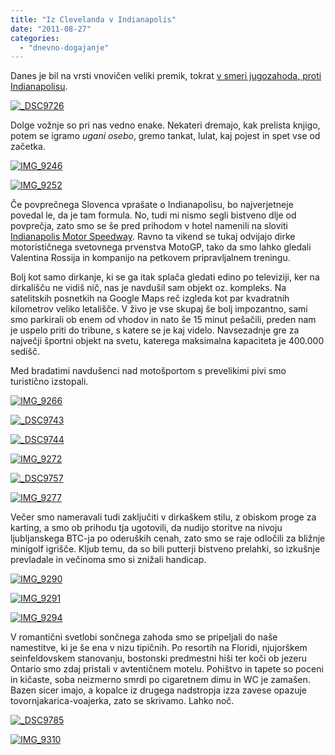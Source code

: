 ```yaml
---
title: "Iz Clevelanda v Indianapolis"
date: "2011-08-27"
categories:
  - "dnevno-dogajanje"
---
```


Danes je bil na vrsti vnovičen veliki premik, tokrat [v smeri jugozahoda, proti Indianapolisu](http://maps.google.com/maps?saddr=Cleveland,+OH&daddr=Indianapolis,+IN&hl=en&sll=40.588928,-83.924561&sspn=3.403805,7.064209&geocode=FWc7eQIdT20h-ykta2jjLu8wiDFCGGL3VcsE7Q%3BFTjRXgIdJlXd-ikDanmn_1BriDF86rlA9p2O1g&vpsrc=0&mra=ltm&z=7).

[![_DSC9726](/images/amerika/dsc9726.jpg "_DSC9726")](/images/amerika/dsc9726.jpg)

Dolge vožnje so pri nas vedno enake. Nekateri dremajo, kak prelista knjigo, potem se igramo _ugani osebo_, gremo tankat, lulat, kaj pojest in spet vse od začetka.

[![IMG_9246](/images/amerika/img_9246.jpg "IMG_9246")](/images/amerika/img_9246.jpg)

[![IMG_9252](/images/amerika/img_9252.jpg "IMG_9252")](/images/amerika/img_9252.jpg)

Če povprečnega Slovenca vprašate o Indianapolisu, bo najverjetneje povedal le, da je tam formula. No, tudi mi nismo segli bistveno dlje od povprečja, zato smo se še pred prihodom v hotel namenili na sloviti [Indianapolis Motor Speedway](http://en.wikipedia.org/wiki/Indianapolis_Motor_Speedway). Ravno ta vikend se tukaj odvijajo dirke motorističnega svetovnega prvenstva MotoGP, tako da smo lahko gledali Valentina Rossija in kompanijo na petkovem pripravljalnem treningu.

Bolj kot samo dirkanje, ki se ga itak splača gledati edino po televiziji, ker na dirkališču ne vidiš nič, nas je navdušil sam objekt oz. kompleks. Na satelitskih posnetkih na Google Maps reč izgleda kot par kvadratnih kilometrov veliko letališče. V živo je vse skupaj še bolj impozantno, sami smo parkirali ob enem od vhodov in nato še 15 minut pešačili, preden nam je uspelo priti do tribune, s katere se je kaj videlo. Navsezadnje gre za največji športni objekt na svetu, katerega maksimalna kapaciteta je 400.000 sedišč.

Med bradatimi navdušenci nad motošportom s prevelikimi pivi smo turistično izstopali.

[![IMG_9266](/images/amerika/img_9266.jpg "IMG_9266")](/images/amerika/img_9266.jpg)

[![_DSC9743](/images/amerika/dsc9743.jpg "_DSC9743")](/images/amerika/dsc9743.jpg)

[![_DSC9744](/images/amerika/dsc9744.jpg "_DSC9744")](/images/amerika/dsc9744.jpg)

[![IMG_9272](/images/amerika/img_9272.jpg "IMG_9272")](/images/amerika/img_9272.jpg)

[![_DSC9757](/images/amerika/dsc9757.jpg "_DSC9757")](/images/amerika/dsc9757.jpg)

[![IMG_9277](/images/amerika/img_9277.jpg "IMG_9277")](/images/amerika/img_9277.jpg)

Večer smo nameravali tudi zaključiti v dirkaškem stilu, z obiskom proge za karting, a smo ob prihodu tja ugotovili, da nudijo storitve na nivoju ljubljanskega BTC-ja po oderuških cenah, zato smo se raje odločili za bližnje minigolf igrišče. Kljub temu, da so bili putterji bistveno prelahki, so izkušnje prevladale in večinoma smo si znižali handicap.

[![IMG_9290](/images/amerika/img_9290.jpg "IMG_9290")](/images/amerika/img_9290.jpg)

[![IMG_9291](/images/amerika/img_9291.jpg "IMG_9291")](/images/amerika/img_9291.jpg)

[![IMG_9294](/images/amerika/img_9294.jpg "IMG_9294")](/images/amerika/img_9294.jpg)

V romantični svetlobi sončnega zahoda smo se pripeljali do naše namestitve, ki je še ena v nizu tipičnih. Po resortih na Floridi, njujorškem seinfeldovskem stanovanju, bostonski predmestni hiši ter koči ob jezeru Ontario smo zdaj pristali v avtentičnem motelu. Pohištvo in tapete so poceni in kičaste, soba neizmerno smrdi po cigaretnem dimu in WC je zamašen. Bazen sicer imajo, a kopalce iz drugega nadstropja izza zavese opazuje tovornjakarica-voajerka, zato se skrivamo. Lahko noč.

[![_DSC9785](/images/amerika/dsc9785.jpg "_DSC9785")](/images/amerika/dsc9785.jpg)

[![IMG_9310](/images/amerika/img_9310.jpg "IMG_9310")](/images/amerika/img_9310.jpg)
